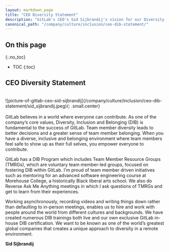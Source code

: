 ```yaml
---
layout: markdown_page
title: "CEO Diversity Statement"
description: "GitLab's CEO's Sid Sijbrandij's vision for our Diversity, Inclusion, and Belonging core values."
canonical_path: "/company/culture/inclusion/ceo-dib-statement/"
---
```


## On this page
{:.no_toc}

- TOC
{:toc}

## CEO Diversity Statement
<br>   
![picture-of-gitlab-ceo-sid-sijbrandij](/company/culture/inclusion/ceo-dib-statement/sid_sijbrandij.jpeg){: .small.center}
<br> 
<br> 
GitLab believes in a world where everyone can contribute. As one of the company’s core values, Diversity, Inclusion and Belonging (DIB) is fundamental to the success of GitLab. Team member diversity leads to better decisions and a greater sense of team member belonging. When you have a diverse, inclusive and belonging environment where team members feel safe to show up as their full selves, you empower everyone to contribute.

GitLab has a DIB Program which includes Team Member Resource Groups (TMRGs), which are voluntary team member-led groups, focused on fostering DIB within GitLab. I'm proud of team member driven initiatives such as mentoring for an advanced software engineering course at Morehouse College, a historically Black liberal arts school. We also do Reverse Ask Me Anything meetings in which I ask questions of TMRGs and get to learn from their experiences.

Working asynchronously, recording videos and writing things down rather than defaulting to in-person meetings, enables us to hire and work with people around the world from different cultures and backgrounds. We have created numerous DIB trainings both live and our own exclusive GitLab in-house DIB certification. We want to be known as one of the world’s greatest global companies that creates a unique approach to diversity in a remote environment. 

**Sid Sijbrandij**
